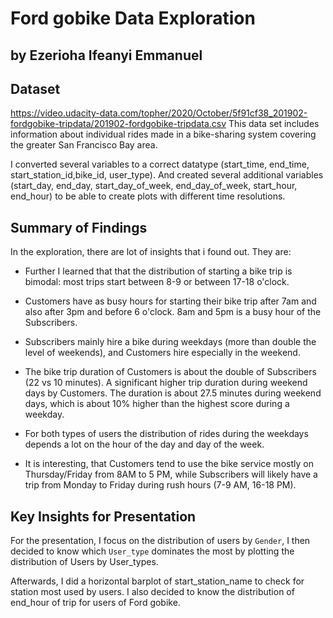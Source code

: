# Ford gobike Data Exploration
## by Ezerioha Ifeanyi Emmanuel

## Dataset
https://video.udacity-data.com/topher/2020/October/5f91cf38_201902-fordgobike-tripdata/201902-fordgobike-tripdata.csv
This data set includes information about individual rides made in a bike-sharing system covering the greater San Francisco Bay area.

I converted several variables to a correct datatype (start_time, end_time, start_station_id,bike_id, user_type). And created several additional variables (start_day, end_day, start_day_of_week, end_day_of_week, start_hour, end_hour) to be able to create plots with different time resolutions.



## Summary of Findings

In the exploration, there are lot of insights that i found out. They are:

- Further I learned that that the distribution of starting a bike trip is bimodal: most trips start between 8-9 or between 17-18 o'clock.
- Customers have as busy hours for starting their bike trip after 7am and also after 3pm and before 6 o'clock. 8am and 5pm is a busy hour of the Subscribers.

- Subscribers mainly hire a bike during weekdays (more than double the level of weekends), 
and Customers hire especially in the weekend.

- The bike trip duration of Customers is about the double of Subscribers (22 vs 10 minutes).
A significant higher trip duration during weekend days by Customers. 
The duration is about 27.5 minutes during weekend days, which is about 10% higher than the highest score during a weekday.

- For both types of users the distribution of rides during the weekdays depends a lot on the hour of the day and day of the week.

- It is interesting, that Customers tend to use the bike service mostly on Thursday/Friday from 8AM to 5 PM, while Subscribers will likely have a trip from Monday to Friday during rush hours (7-9 AM, 16-18 PM).





## Key Insights for Presentation

For the presentation, I focus on the distribution of users by `Gender`, I then decided to know 
which `User_type` dominates the most by plotting the distribution of Users by User_types. 

Afterwards, I did a horizontal barplot of start_station_name to check for station most
used by users. I also decided to know the distribution of end_hour of trip for users of Ford gobike.


